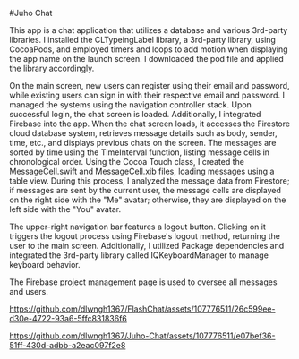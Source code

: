 #Juho Chat

This app is a chat application that utilizes a database and various 3rd-party libraries. I installed the CLTypeingLabel library, a 3rd-party library, using CocoaPods, and employed timers and loops to add motion when displaying the app name on the launch screen. I downloaded the pod file and applied the library accordingly.

On the main screen, new users can register using their email and password, while existing users can sign in with their respective email and password. I managed the systems using the navigation controller stack. Upon successful login, the chat screen is loaded. Additionally, I integrated Firebase into the app. When the chat screen loads, it accesses the Firestore cloud database system, retrieves message details such as body, sender, time, etc., and displays previous chats on the screen. The messages are sorted by time using the TimeInterval function, listing message cells in chronological order. Using the Cocoa Touch class, I created the MessageCell.swift and MessageCell.xib files, loading messages using a table view. During this process, I analyzed the message data from Firestore; if messages are sent by the current user, the message cells are displayed on the right side with the "Me" avatar; otherwise, they are displayed on the left side with the "You" avatar.

The upper-right navigation bar features a logout button. Clicking on it triggers the logout process using Firebase's logout method, returning the user to the main screen. Additionally, I utilized Package dependencies and integrated the 3rd-party library called IQKeyboardManager to manage keyboard behavior.

The Firebase project management page is used to oversee all messages and users.


https://github.com/dlwngh1367/FlashChat/assets/107776511/26c599ee-d30e-4722-93a6-5ffc831836f6

https://github.com/dlwngh1367/Juho-Chat/assets/107776511/e07bef36-51ff-430d-adbb-a2eac097f2e8


